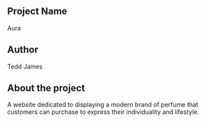 ## Project Name
Aura
## Author
Tedd James 
## About the project
A website dedicated to displaying a modern brand of perfume that customers can purchase to express their individuality and lifestyle.
